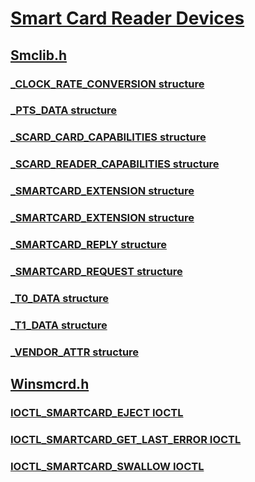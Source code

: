 # [Smart Card Reader Devices](index.md)
## [Smclib.h](../smclib/index.md)
### [_CLOCK_RATE_CONVERSION structure](../smclib/ns-smclib-_clock_rate_conversion.md)
### [_PTS_DATA structure](../smclib/ns-smclib-_pts_data.md)
### [_SCARD_CARD_CAPABILITIES structure](../smclib/ns-smclib-_scard_card_capabilities.md)
### [_SCARD_READER_CAPABILITIES structure](../smclib/ns-smclib-_scard_reader_capabilities.md)
### [_SMARTCARD_EXTENSION structure](../smclib/ns-smclib-_smartcard_extension.md)
### [_SMARTCARD_EXTENSION structure](../smclib/ns-smclib-_smartcard_extension~r1.md)
### [_SMARTCARD_REPLY structure](../smclib/ns-smclib-_smartcard_reply.md)
### [_SMARTCARD_REQUEST structure](../smclib/ns-smclib-_smartcard_request.md)
### [_T0_DATA structure](../smclib/ns-smclib-_t0_data.md)
### [_T1_DATA structure](../smclib/ns-smclib-_t1_data.md)
### [_VENDOR_ATTR structure](../smclib/ns-smclib-_vendor_attr.md)
## [Winsmcrd.h](../winsmcrd/index.md)
### [IOCTL_SMARTCARD_EJECT IOCTL](../winsmcrd/ni-winsmcrd-ioctl_smartcard_eject.md)
### [IOCTL_SMARTCARD_GET_LAST_ERROR IOCTL](../winsmcrd/ni-winsmcrd-ioctl_smartcard_get_last_error.md)
### [IOCTL_SMARTCARD_SWALLOW IOCTL](../winsmcrd/ni-winsmcrd-ioctl_smartcard_swallow.md)
